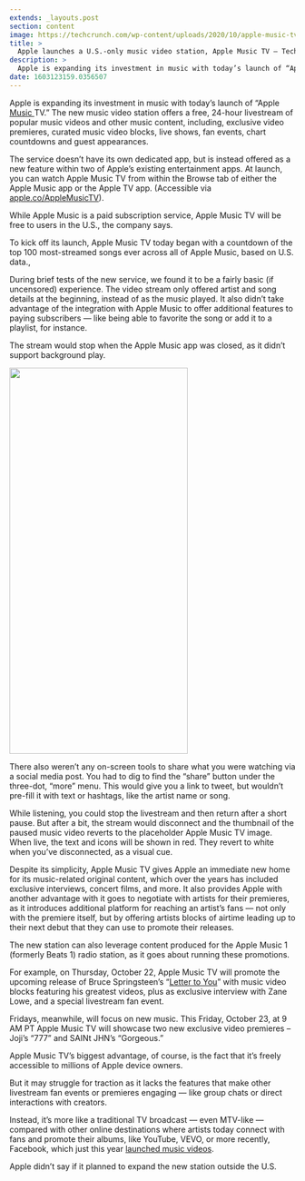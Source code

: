 ```yaml
--- 
extends: _layouts.post 
section: content 
image: https://techcrunch.com/wp-content/uploads/2020/10/apple-music-tv.jpg?w=711 
title: > 
  Apple launches a U.S.-only music video station, Apple Music TV – TechCrunch 
description: > 
  Apple is expanding its investment in music with today’s launch of “Apple Music TV.” The new music video station offers a free, 24-hour livestream of popular music videos and other music content, including, exclusive video premieres, curated music video blocks, live shows, fan events, chart countdowns and guest appearances.At launch, you can watch Apple Music TV from within the Browse tab of either the Apple Music app or the Apple TV app.While Apple Music is a paid subscription service, Apple Music TV will be free to users in the U.S., the company says.To kick off its launch, Apple Music TV today began with a countdown of the top 100 most-streamed songs ever across all of Apple Music, based on U.S.But after a bit, the stream would disconnect and the thumbnail of the paused music video reverts to the placeholder Apple Music TV image. 
date: 1603123159.0356507 
--- 
```

<div><p id="speakable-summary">Apple is expanding its investment in music with today&#8217;s launch of &#8220;Apple <a class="crunchbase-link" href="https://crunchbase.com/organization/music-11fc" target="_blank">Music </a> TV.&#8221; The new music video station offers a free, 24-hour livestream of popular music videos and other music content, including, exclusive video premieres, curated music video blocks, live shows, fan events, chart countdowns and guest appearances.</p>
<p>The service doesn&#8217;t have its own dedicated app, but is instead offered as a new feature within two of Apple&#8217;s existing entertainment apps. At launch, you can watch Apple Music TV from within the Browse tab of either the Apple Music app or the Apple TV app. (Accessible via <a href="https://urldefense.proofpoint.com/v2/url?u=http-3A__apple.co_AppleMusicTV&amp;d=DwMFaQ&amp;c=sWW_bEwW_mLyN3Kx2v57Q8e-CRbmiT9yOhqES_g_wVY&amp;r=vjJzLFVZqHupAcatP2vgKxzZn7b7OHtt9jrCQUUfKqI&amp;m=y6ZHIBs9T5UeCmmn3erU7DkvgZ6IpL92s4W3WImZdok&amp;s=NyapTSOXNVngBfd3rfOJ8cdt0ko6DeAdAy3Jt_66_m0&amp;e=" target="_blank" rel="noopener noreferrer">apple.co/AppleMusicTV</a>).</p>
<p>While Apple Music is a paid subscription service, Apple Music TV will be free to users in the U.S., the company says.</p><p class="piano-inline-promo"></p>
<p>To kick off its launch, Apple Music TV today began with a countdown of the top 100 most-streamed songs ever across all of Apple Music, based on U.S. data.,</p>
<p>During brief tests of the new service, we found it to be a fairly basic (if uncensored) experience. The video stream only offered artist and song details at the beginning, instead of as the music played. It also didn&#8217;t take advantage of the integration with Apple Music to offer additional features to paying subscribers &#8212; like being able to favorite the song or add it to a playlist, for instance.</p>
<p>The stream would stop when the Apple Music app was closed, as it didn&#8217;t support background play.</p>
<p></p><img class="vertical size-large wp-image-2062342" src="https://techcrunch.com/wp-content/uploads/2020/10/IMG_5815.png?w=314" alt="" width="314" height="680"><p>There also weren&#8217;t any on-screen tools to share what you were watching via a social media post. You had to dig to find the &#8220;share&#8221; button under the three-dot, &#8220;more&#8221; menu. This would give you a link to tweet, but wouldn&#8217;t pre-fill it with text or hashtags, like the artist name or song.</p>
<p>While listening, you could stop the livestream and then return after a short pause. But after a bit, the stream would disconnect and the thumbnail of the paused music video reverts to the placeholder Apple Music TV image. When live, the text and icons will be shown in red. They revert to white when you&#8217;ve disconnected, as a visual cue.</p>
<p>Despite its simplicity, Apple Music TV gives Apple an immediate new home for its music-related original content, which over the years has included exclusive interviews, concert films, and more. It also provides Apple with another advantage with it goes to negotiate with artists for their premieres, as it introduces additional platform for reaching an artist&#8217;s fans &#8212; not only with the premiere itself, but by offering artists blocks of airtime leading up to their next debut that they can use to promote their releases.</p>
<p>The new station can also leverage content produced for the Apple Music 1 (formerly Beats 1) radio station, as it goes about running these promotions.</p>
<p>For example, on Thursday, October 22, Apple Music TV will promote the upcoming release of Bruce Springsteen&#8217;s &#8220;<a href="https://www.rollingstone.com/music/music-album-reviews/bruce-springsteen-letter-to-you-review-1074811/">Letter to You</a>&#8221; with music video blocks featuring his greatest videos, plus as exclusive interview with Zane Lowe, and a special livestream fan event.</p>
<p>Fridays, meanwhile, will focus on new music. This Friday, October 23, at 9 AM PT Apple Music TV will showcase two new exclusive video premieres &#8211; Joji&#8217;s &#8220;777&#8221; and SAINt JHN&#8217;s &#8220;Gorgeous.&#8221;</p>
<p>Apple Music TV&#8217;s biggest advantage, of course, is the fact that it&#8217;s freely accessible to millions of Apple device owners.</p>
<p>But it may struggle for traction as it lacks the features that make other livestream fan events or premieres engaging &#8212; like group chats or direct interactions with creators.</p>
<p>Instead, it&#8217;s more like a traditional TV broadcast &#8212; even MTV-like &#8212; compared with other online destinations where artists today connect with fans and promote their albums, like YouTube, VEVO, or more recently, Facebook, which just this year <a href="https://techcrunch.com/2020/07/31/facebook-will-launch-officially-licensed-music-videos-in-the-us-starting-this-weekend/">launched music videos</a>.</p>
<p>Apple didn&#8217;t say if it planned to expand the new station outside the U.S.</p>
			</div>